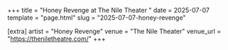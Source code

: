 +++
title = "Honey Revenge at The Nile Theater "
date = 2025-07-07
template = "page.html"
slug = "2025-07-07-honey-revenge"

[extra]
artist = "Honey Revenge"
venue = "The Nile Theater"
venue_url = "https://theniletheatre.com/"
+++
